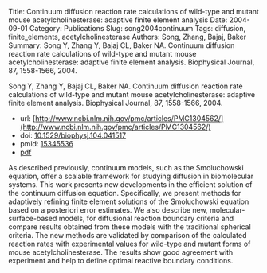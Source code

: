 Title: Continuum diffusion reaction rate calculations of wild-type and mutant mouse acetylcholinesterase: adaptive finite element analysis
Date: 2004-09-01
Category: Publications
Slug: song2004continuum
Tags: diffusion, finite_elements, acetylcholinesterase
Authors: Song, Zhang, Bajaj, Baker
Summary: Song Y, Zhang Y, Bajaj CL, Baker NA. Continuum diffusion reaction rate calculations of wild-type and mutant mouse acetylcholinesterase: adaptive finite element analysis. Biophysical Journal, 87, 1558-1566, 2004. 

Song Y, Zhang Y, Bajaj CL, Baker NA. Continuum diffusion reaction rate calculations of wild-type and mutant mouse acetylcholinesterase: adaptive finite element analysis. Biophysical Journal, 87, 1558-1566, 2004. 

* url: [http://www.ncbi.nlm.nih.gov/pmc/articles/PMC1304562/](http://www.ncbi.nlm.nih.gov/pmc/articles/PMC1304562/)
* doi: [10.1529/biophysj.104.041517](http://dx.doi.org/10.1529/biophysj.104.041517)
* pmid: [15345536](http://www.ncbi.nlm.nih.gov/pubmed/15345536)
* [pdf](http://sobolevnrm.github.io/papers/song2004continuum.pdf)

As described previously, continuum models, such as the Smoluchowski equation, offer a scalable framework for studying diffusion in biomolecular systems. This work presents new developments in the efficient solution of the continuum diffusion equation. Specifically, we present methods for adaptively refining finite element solutions of the Smoluchowski equation based on a posteriori error estimates. We also describe new, molecular-surface-based models, for diffusional reaction boundary criteria and compare results obtained from these models with the traditional spherical criteria. The new methods are validated by comparison of the calculated reaction rates with experimental values for wild-type and mutant forms of mouse acetylcholinesterase. The results show good agreement with experiment and help to define optimal reactive boundary conditions.
